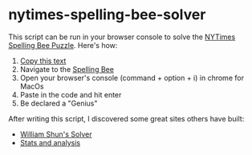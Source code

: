 # nytimes-spelling-bee-solver

This script can be run in your browser console to solve the [NYTimes Spelling Bee Puzzle](https://www.nytimes.com/puzzles/spelling-bee). Here's how:

1. [Copy this text](https://raw.githubusercontent.com/TylerAuer/nytimes-spelling-bee-solver/master/solver.js)
2. Navigate to the [Spelling Bee](https://www.nytimes.com/puzzles/spelling-bee)
3. Open your browser's console (command + option + i) in chrome for MacOs
4. Paste in the code and hit enter
5. Be declared a "Genius"

After writing this script, I discovered some great sites others have built:

- [William Shun's Solver](https://www.shunn.net/bee/)
- [Stats and analysis](https://www.nytbee.com/)
